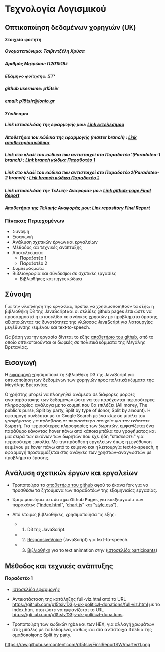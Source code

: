 # Τεχνολογία Λογισμικού
## Οπτικοποίηση δεδομένων χορηγιών (UK)

#### Στοιχεία φοιτητή
##### Ονοματεπώνυμο: Τσιβιντζέλη Χρύσα
##### Αριθμός Μητρώου: Π2015185
##### Εξάμηνο φοίτησης: ΣΤ'
##### github username: p15tsiv
##### email: p15tsiv@ionio.gr

#### Σύνδεσμοι
##### Link ιστοσελίδας της εφαρμογής μου: [Link εκτελέσιμου](https://p15tsiv.github.io/D3js-uk-political-donations/)

##### Αποθετήριο του κώδικα της εφαρμογής (master branch) \: [Link αποθετηρίου κώδικα](https://github.com/p15tsiv/D3js-uk-political-donations)

##### Link στο κλαδί του κώδικα που αντιστοιχεί στο Παραδοτέο 1(Paradoteo-1 branch) \: [Link branch κώδικα Παραδοτέο 1](https://github.com/p15tsiv/D3js-uk-political-donations/tree/Paradoteo1)

##### Link στο κλαδί του κώδικα που αντιστοιχεί στο Παραδοτέο 2(Paradoteo-2 branch) \: [Link branch κώδικα Παραδοτέο 2](https://github.com/p15tsiv/D3js-uk-political-donations/tree/Paradoteo2)

##### Link ιστοσελίδας της Τελικής Αναφοράς μου: [Link github-page Final Report](https://p15tsiv.github.io/FinalReportSW/)

##### Αποθετήριο της Τελικής Αναφοράς μου: [Link repository Final Report](https://github.com/p15tsiv/FinalReportSW)

### Πίνακας Περιεχομένων
  * Σύνοψη
  * Εισαγωγή
  * Aνάλυση σχετικών έργων και εργαλείων
  * Mέθοδος και τεχνικές ανάπτυξης
  * Aποτελέσματα
    * Παραδοτέο 1
    * Παραδοτέο 2
  * Συμπεράσματα
  * Bιβλιογραφία και σύνδεσμοι σε σχετικές εργασίες
    * Βιβλιοθήκες και πηγές κώδικα

## Σύνοψη

Για την υλοποίηση της εργασίας, πρέπει να χρησιμοποιηθούν τα εξής: η βιβλιοθήκη D3 της JavaScript και οι σελίδες github pages έτσι ώστε να προσαρμοστεί η ιστοσελίδα σε ανάγκες χρηστών με προβλήματα όρασης, αξιοποιώντας τις δυνατότητες της γλώσσας JavaScript για λειτουργίες μεγέθυνσης κειμένου και text-to-speech.

Ως βάση για την εργασία δίνεται το εξής [αποθετήριο του github](https://github.com/ioniodi/D3js-uk-political-donations), από το οποίο οπτικοποιούνται οι δωρεές σε πολιτικά κόμματα της Μεγάλης Βρετανίας.

## Εισαγωγή

Η [εφαρμογή](https://p15tsiv.github.io/D3js-uk-political-donations/) χρησιμοποιεί τη βιβλιοθήκη D3 της JavaScript για οπτικοποίηση των δεδομένων των χορηγιών προς πολιτικά κόμματα της Μεγάλης Βρετανίας. 

Ο χρήστης μπορεί να πλοηγηθεί ανάμεσα σε διάφορες μορφές αναπαράστασης των δεδομένων ώστε να του παρέχονται περισσότερες πληροφορίες, ανάλογα με το κουμπί που θα επιλέξει (All money, The public's purse, Split by party, Split by type of donor, Split by amount). Η εφαρμογή συνδέεται με το Google Search με ένα κλικ σε μπάλα του γραφήματος για πρόσβαση σε περισσότερα στοιχεία για τον εκάστοτε δωρητή. Για περισσότερες πληροφορίες των δωρητών, εμφανίζεται ένα παράθυρο κάνοντας hover πάνω από κάποια μπάλα του γραφήματος και μια σειρά των εικόνων των δωρητών που έχει ήδη "επισκεφτεί" για περισσότερη ευκολία. Με την πρόσθεση εργαλείων όπως η μεγέθυνση κειμένου με hover πάνω από το κείμενο και η λειτουργία text-to-speech, η εφαρμογή προσαρμόζεται στις ανάγκες των χρηστών-αναγνωστών με προβλήματα όρασης.

## Aνάλυση σχετικών έργων και εργαλείων

* Τροποποίησα το [αποθετήριο του github](https://github.com/ioniodi/D3js-uk-political-donations) αφού το έκανα fork για να προσθέσω τα ζητούμενα των παραδοτέων της εξαμηνιαίας εργασίας.

* Χρησιμοποίησα το σύστημα Github Pages, για επεξεργασία των παρακάτω: ("[index.html](https://github.com/p15tsiv/D3js-uk-political-donations/blob/gh-pages/index.html)",
"[chart.js](https://github.com/p15tsiv/D3js-uk-political-donations/blob/gh-pages/chart.js)"
και "[style.css](https://github.com/p15tsiv/D3js-uk-political-donations/blob/gh-pages/style.css)").

* Από έτοιμες βιβλιοθήκες, χρησιμοποίησα τις εξής:
  * 1) D3 της JavaScript.
  * 2) [ResponsiveVoice](http://code.responsivevoice.org/responsivevoice.js) (JavaScript) για text-to-speech.
  * 3) [Bιβλιοθήκη](http://tobiasahlin.com/moving-letters/) για το text animation στην ([ιστοσελίδα participants](https://ioniodi.github.io/D3js-uk-political-donations/participants/))

## Mέθοδος και τεχνικές ανάπτυξης

#### Παραδοτέο 1 

* [Ιστοσελίδα εφαρμογής](https://p15tsiv.github.io/D3js-uk-political-donations/)

* Αντικατάσταση της κατάληξης full-viz.html από το URL https://github.com/p15tsiv/D3js-uk-political-donations/full-viz.html με το index.html, έτσι ώστε να εμφανίζεται το URL https://github.com/p15tsiv/D3js-uk-political-donations.

* Τροποποίηση των κωδικών rgba και των HEX, για αλλαγή χρωμάτων στις μπάλες με τα δεδομένα, καθώς και στα αντίστοιχα 3 πεδία της ομαδοποίησης Split by party.

https://raw.githubusercontent.com/p15tsiv/FinalReportSW/master/1.png
